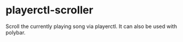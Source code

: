 # playerctl-scroller
Scroll the currently playing song via playerctl. It can also be used with polybar.
